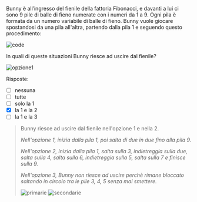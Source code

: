 Bunny è all’ingresso del fienile della fattoria Fibonacci, e davanti a lui ci sono $9$ pile di balle di fieno numerate con i numeri da $1$ a $9$. Ogni pila è formata da un numero variabile di balle di fieno. Bunny vuole giocare spostandosi da una pila all'altra, partendo dalla pila $1$ e seguendo questo procedimento:

![code](code.asy)

In quali di queste situazioni Bunny riesce ad uscire dal fienile?

![opzione1](opzioni.asy)

Risposte:
- [ ] nessuna
- [ ] tutte
- [ ] solo la 1
- [x] la 1 e la 2
- [ ] la 1 e la 3

> Bunny riesce ad uscire dal fienile nell'opzione 1 e nella 2.
> 
> _Nell'opzione 1, inizia dalla pila 1, poi salta di due in due fino alla pila 9._
>
> _Nell'opzione 2, inizia dalla pila 1, salta sulla 3, indietreggia sulla due, salta sulla 4, salta sulla 6, indietreggia sulla 5, salta sulla 7 e finisce sulla 9._
>
> _Nell'opzione 3, Bunny non riesce ad uscire perchè rimane bloccato saltando in circolo tra le pile 3, 4, 5 senza mai smettere._
>
> ![primarie](primarie.asy) ![secondarie](secondarie.asy)